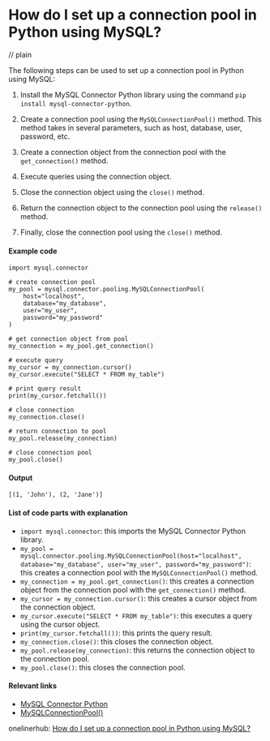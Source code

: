 # How do I set up a connection pool in Python using MySQL?
// plain

The following steps can be used to set up a connection pool in Python using MySQL:

1. Install the MySQL Connector Python library using the command `pip install mysql-connector-python`.

2. Create a connection pool using the `MySQLConnectionPool()` method. This method takes in several parameters, such as host, database, user, password, etc.

3. Create a connection object from the connection pool with the `get_connection()` method.

4. Execute queries using the connection object.

5. Close the connection object using the `close()` method.

6. Return the connection object to the connection pool using the `release()` method.

7. Finally, close the connection pool using the `close()` method.

#### Example code
```
import mysql.connector

# create connection pool
my_pool = mysql.connector.pooling.MySQLConnectionPool(
    host="localhost",
    database="my_database",
    user="my_user",
    password="my_password"
)

# get connection object from pool
my_connection = my_pool.get_connection()

# execute query
my_cursor = my_connection.cursor()
my_cursor.execute("SELECT * FROM my_table")

# print query result
print(my_cursor.fetchall())

# close connection
my_connection.close()

# return connection to pool
my_pool.release(my_connection)

# close connection pool
my_pool.close()
```

#### Output
`[(1, 'John'), (2, 'Jane')]`

#### List of code parts with explanation
- `import mysql.connector`: this imports the MySQL Connector Python library.
- `my_pool = mysql.connector.pooling.MySQLConnectionPool(host="localhost", database="my_database", user="my_user", password="my_password")`: this creates a connection pool with the `MySQLConnectionPool()` method.
- `my_connection = my_pool.get_connection()`: this creates a connection object from the connection pool with the `get_connection()` method.
- `my_cursor = my_connection.cursor()`: this creates a cursor object from the connection object.
- `my_cursor.execute("SELECT * FROM my_table")`: this executes a query using the cursor object.
- `print(my_cursor.fetchall())`: this prints the query result.
- `my_connection.close()`: this closes the connection object.
- `my_pool.release(my_connection)`: this returns the connection object to the connection pool.
- `my_pool.close()`: this closes the connection pool.

#### Relevant links
- [MySQL Connector Python](https://dev.mysql.com/doc/connector-python/en/)
- [MySQLConnectionPool()](https://dev.mysql.com/doc/connector-python/en/connector-python-api-mysqlconnectionpool.html)

onelinerhub: [How do I set up a connection pool in Python using MySQL?](https://onelinerhub.com/python-mysql/how-do-i-set-up-a-connection-pool-in-python-using-mysql)